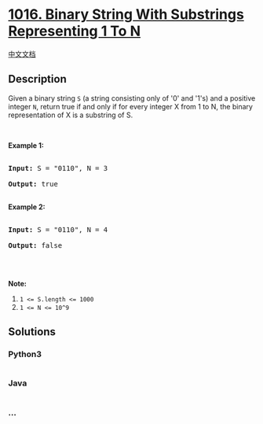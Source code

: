 # [1016. Binary String With Substrings Representing 1 To N](https://leetcode.com/problems/binary-string-with-substrings-representing-1-to-n)

[中文文档](/solution/1000-1099/1016.Binary%20String%20With%20Substrings%20Representing%201%20To%20N/README.md)

## Description

<p>Given a binary string <code>S</code> (a string consisting only of &#39;0&#39; and &#39;1&#39;s) and a positive integer <code>N</code>, return true if and only if for every integer X from 1 to N, the binary representation of X is a substring of S.</p>

<p>&nbsp;</p>

<p><strong>Example 1:</strong></p>

<pre>

<strong>Input: </strong>S = <span id="example-input-1-1">&quot;0110&quot;</span>, N = <span id="example-input-1-2">3</span>

<strong>Output: </strong><span id="example-output-1">true</span>

</pre>

<p><strong>Example 2:</strong></p>

<pre>

<strong>Input: </strong>S = <span id="example-input-2-1">&quot;0110&quot;</span>, N = <span id="example-input-2-2">4</span>

<strong>Output: </strong><span id="example-output-2">false</span>

</pre>

<p>&nbsp;</p>

<p><strong>Note:</strong></p>

<ol>
    <li><code>1 &lt;= S.length &lt;= 1000</code></li>
    <li><code>1 &lt;= N &lt;= 10^9</code></li>
</ol>

## Solutions

<!-- tabs:start -->

### **Python3**

```python

```

### **Java**

```java

```

### **...**

```

```

<!-- tabs:end -->
